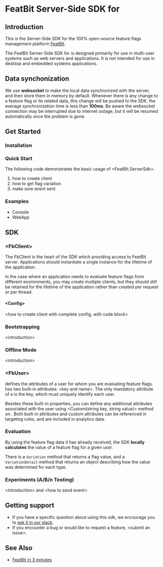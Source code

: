 # FeatBit Server-Side SDK for <Language>

## Introduction

This is the <Language> Server-Side SDK for the 100% open-source feature flags management platform [FeatBit](https://github.com/featbit/featbit).

The FeatBit Server-Side SDK for <Language> is designed primarily for use in multi-user systems such as web servers and applications. It is not intended for use in desktop and embedded systems applications.

## Data synchonization
We use **websocket** to make the local data synchronized with the server, and then store them in memory by default. Whenever there is any change to a feature flag or its related data, this change will be pushed to the SDK, the average synchronization time is less than **100ms**. Be aware the websocket connection may be interrupted due to internet outage, but it will be resumed automatically once the problem is gone.

## Get Started

### Installation

### Quick Start

The following code demonstrates the basic usage of <FeatBit.ServerSdk>.

1. how to create client
2. how to get flag variation
3. make sure event sent

### Examples
- Console
- WebApp

## SDK

### \<FbClient>

The FbClient is the heart of the SDK which providing access to FeatBit server. Applications should instantiate a single instance for the lifetime of the application.

In the case where an application needs to evaluate feature flags from different environments, you may create multiple clients, but they should still be retained for the lifetime of the application rather than created per request or per thread.

#### \<Config>

<how to create client with complete config, with code block>

### Bootstrapping

\<introduction>

### Offline Mode

\<introduction>

### \<FbUser>

<FbUser> defines the attributes of a user for whom you are evaluating feature flags. <FbUser> has two built-in attributes: \<key and name>. The only mandatory attribute of a <FbUser> is the key, which must uniquely identify each user.

Besides these built-in properties, you can define any additional attributes associated with the user using <Custom(string key, string value)> method on <IFbUserBuilder>. Both built-in attributes and custom attributes can be referenced in targeting rules, and are included in analytics data.

### Evaluation

By using the feature flag data it has already received, the SDK **locally calculates** the value of a feature flag for a given user.

There is a `Variation` method that returns a flag value, and a `VariationDetail` method that returns an object describing how the value was determined for each type.

### Experiments (A/B/n Testing)

\<introduction> and \<how to send event>

## Getting support
- If you have a specific question about using this sdk, we encourage you
  to [ask it in our slack](https://join.slack.com/t/featbit/shared_invite/zt-1ew5e2vbb-x6Apan1xZOaYMnFzqZkGNQ).
- If you encounter a bug or would like to request a feature, \<submit an issue>.

## See Also
- [FeatBit in 3 minutes](https://featbit.gitbook.io/docs/getting-started/1.-featbit-in-3-minutes)